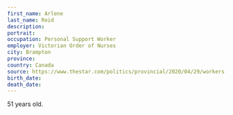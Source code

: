 ```yaml
---
first_name: Arlene
last_name: Reid
description: 
portrait: 
occupation: Personal Support Worker
employer: Victorian Order of Nurses
city: Brampton
province: 
country: Canada
source: https://www.thestar.com/politics/provincial/2020/04/29/workers-catching-covid-19-at-a-faster-rate-than-residents-in-ontario-nursing-homes.html
birth_date: 
death_date: 
---
```


51 years old.